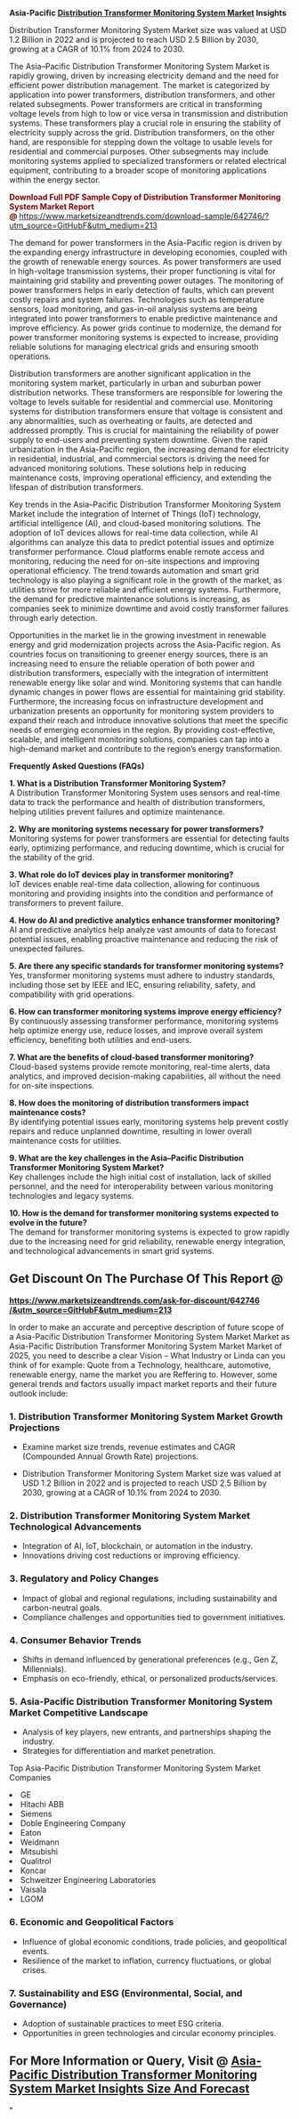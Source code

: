 <p><strong>Asia-Pacific&nbsp;<a href=""https://www.marketsizeandtrends.com/download-sample/642746/&amp;utm_source=GitHubF&amp;utm_medium=213"">Distribution Transformer Monitoring System Market</a> Insights</strong></p><p>Distribution Transformer Monitoring System Market size was valued at USD 1.2 Billion in 2022 and is projected to reach USD 2.5 Billion by 2030, growing at a CAGR of 10.1% from 2024 to 2030.</p><p><p>The Asia–Pacific Distribution Transformer Monitoring System Market is rapidly growing, driven by increasing electricity demand and the need for efficient power distribution management. The market is categorized by application into power transformers, distribution transformers, and other related subsegments. Power transformers are critical in transforming voltage levels from high to low or vice versa in transmission and distribution systems. These transformers play a crucial role in ensuring the stability of electricity supply across the grid. Distribution transformers, on the other hand, are responsible for stepping down the voltage to usable levels for residential and commercial purposes. Other subsegments may include monitoring systems applied to specialized transformers or related electrical equipment, contributing to a broader scope of monitoring applications within the energy sector. <p><strong><span style="color: #800000;">Download Full PDF Sample Copy of Distribution Transformer Monitoring System Market Report @</span>&nbsp;</strong><a href="https://www.marketsizeandtrends.com/download-sample/642746/?utm_source=GitHubF&amp;utm_medium=213" target="_blank">https://www.marketsizeandtrends.com/download-sample/642746/?utm_source=GitHubF&amp;utm_medium=213</a></p></p><p>The demand for power transformers in the Asia-Pacific region is driven by the expanding energy infrastructure in developing economies, coupled with the growth of renewable energy sources. As power transformers are used in high-voltage transmission systems, their proper functioning is vital for maintaining grid stability and preventing power outages. The monitoring of power transformers helps in early detection of faults, which can prevent costly repairs and system failures. Technologies such as temperature sensors, load monitoring, and gas-in-oil analysis systems are being integrated into power transformers to enable predictive maintenance and improve efficiency. As power grids continue to modernize, the demand for power transformer monitoring systems is expected to increase, providing reliable solutions for managing electrical grids and ensuring smooth operations.<p>Distribution transformers are another significant application in the monitoring system market, particularly in urban and suburban power distribution networks. These transformers are responsible for lowering the voltage to levels suitable for residential and commercial use. Monitoring systems for distribution transformers ensure that voltage is consistent and any abnormalities, such as overheating or faults, are detected and addressed promptly. This is crucial for maintaining the reliability of power supply to end-users and preventing system downtime. Given the rapid urbanization in the Asia-Pacific region, the increasing demand for electricity in residential, industrial, and commercial sectors is driving the need for advanced monitoring solutions. These solutions help in reducing maintenance costs, improving operational efficiency, and extending the lifespan of distribution transformers.<p>Key trends in the Asia–Pacific Distribution Transformer Monitoring System Market include the integration of Internet of Things (IoT) technology, artificial intelligence (AI), and cloud-based monitoring solutions. The adoption of IoT devices allows for real-time data collection, while AI algorithms can analyze this data to predict potential issues and optimize transformer performance. Cloud platforms enable remote access and monitoring, reducing the need for on-site inspections and improving operational efficiency. The trend towards automation and smart grid technology is also playing a significant role in the growth of the market, as utilities strive for more reliable and efficient energy systems. Furthermore, the demand for predictive maintenance solutions is increasing, as companies seek to minimize downtime and avoid costly transformer failures through early detection.<p>Opportunities in the market lie in the growing investment in renewable energy and grid modernization projects across the Asia-Pacific region. As countries focus on transitioning to greener energy sources, there is an increasing need to ensure the reliable operation of both power and distribution transformers, especially with the integration of intermittent renewable energy like solar and wind. Monitoring systems that can handle dynamic changes in power flows are essential for maintaining grid stability. Furthermore, the increasing focus on infrastructure development and urbanization presents an opportunity for monitoring system providers to expand their reach and introduce innovative solutions that meet the specific needs of emerging economies in the region. By providing cost-effective, scalable, and intelligent monitoring solutions, companies can tap into a high-demand market and contribute to the region’s energy transformation.<p><b>Frequently Asked Questions (FAQs)</b></p><p><b>1. What is a Distribution Transformer Monitoring System?</b><br>A Distribution Transformer Monitoring System uses sensors and real-time data to track the performance and health of distribution transformers, helping utilities prevent failures and optimize maintenance.</p><p><b>2. Why are monitoring systems necessary for power transformers?</b><br>Monitoring systems for power transformers are essential for detecting faults early, optimizing performance, and reducing downtime, which is crucial for the stability of the grid.</p><p><b>3. What role do IoT devices play in transformer monitoring?</b><br>IoT devices enable real-time data collection, allowing for continuous monitoring and providing insights into the condition and performance of transformers to prevent failure.</p><p><b>4. How do AI and predictive analytics enhance transformer monitoring?</b><br>AI and predictive analytics help analyze vast amounts of data to forecast potential issues, enabling proactive maintenance and reducing the risk of unexpected failures.</p><p><b>5. Are there any specific standards for transformer monitoring systems?</b><br>Yes, transformer monitoring systems must adhere to industry standards, including those set by IEEE and IEC, ensuring reliability, safety, and compatibility with grid operations.</p><p><b>6. How can transformer monitoring systems improve energy efficiency?</b><br>By continuously assessing transformer performance, monitoring systems help optimize energy use, reduce losses, and improve overall system efficiency, benefiting both utilities and end-users.</p><p><b>7. What are the benefits of cloud-based transformer monitoring?</b><br>Cloud-based systems provide remote monitoring, real-time alerts, data analytics, and improved decision-making capabilities, all without the need for on-site inspections.</p><p><b>8. How does the monitoring of distribution transformers impact maintenance costs?</b><br>By identifying potential issues early, monitoring systems help prevent costly repairs and reduce unplanned downtime, resulting in lower overall maintenance costs for utilities.</p><p><b>9. What are the key challenges in the Asia–Pacific Distribution Transformer Monitoring System Market?</b><br>Key challenges include the high initial cost of installation, lack of skilled personnel, and the need for interoperability between various monitoring technologies and legacy systems.</p><p><b>10. How is the demand for transformer monitoring systems expected to evolve in the future?</b><br>The demand for transformer monitoring systems is expected to grow rapidly due to the increasing need for grid reliability, renewable energy integration, and technological advancements in smart grid systems.</p></p><h2><strong>Get Discount On The Purchase Of This Report @&nbsp;</strong></h2><p><strong><a href=""https://www.marketsizeandtrends.com/ask-for-discount/642746/&amp;utm_source=GitHubF&amp;utm_medium=213"" target=""_blank"">https://www.marketsizeandtrends.com/ask-for-discount/642746<br />/&amp;utm_source=GitHubF&amp;utm_medium=213</a></strong></p><p>In order to make an accurate and perceptive description of future scope of a Asia-Pacific&nbsp;Distribution Transformer Monitoring System Market Market as Asia-Pacific&nbsp;Distribution Transformer Monitoring System Market Market of 2025, you need to describe a clear Vision &ndash; What Industry or Linda can you think of for example: Quote from a Technology, healthcare, automotive, renewable energy, name the market you are Reffering to. However, some general trends and factors usually impact market reports and their future outlook include:</p><h3>1.&nbsp;<strong>Distribution Transformer Monitoring System Market Growth Projections</strong></h3><ul><li>Examine market size trends, revenue estimates and CAGR (Compounded Annual Growth Rate) projections.</li><li><p>Distribution Transformer Monitoring System Market size was valued at USD 1.2 Billion in 2022 and is projected to reach USD 2.5 Billion by 2030, growing at a CAGR of 10.1% from 2024 to 2030.</p></li></ul><h3>2.&nbsp;<strong>Distribution Transformer Monitoring System Market Technological Advancements</strong></h3><ul><li>Integration of AI, IoT, blockchain, or automation in the industry.</li><li>Innovations driving cost reductions or improving efficiency.</li></ul><h3>3.&nbsp;<strong>Regulatory and Policy Changes</strong></h3><ul><li>Impact of global and regional regulations, including sustainability and carbon-neutral goals.</li><li>Compliance challenges and opportunities tied to government initiatives.</li></ul><h3>4.&nbsp;<strong>Consumer Behavior Trends</strong></h3><ul><li>Shifts in demand influenced by generational preferences (e.g., Gen Z, Millennials).</li><li>Emphasis on eco-friendly, ethical, or personalized products/services.</li></ul><h3>5.&nbsp;<strong>Asia-Pacific Distribution Transformer Monitoring System Market Competitive Landscape</strong></h3><ul><li>Analysis of key players, new entrants, and partnerships shaping the industry.</li><li>Strategies for differentiation and market penetration.</li></ul><p data-pm-slice=""1 1 []"">Top Asia-Pacific Distribution Transformer Monitoring System Market Companies</p><div data-test-id=""""><p><li>GE</li><li> Hitachi ABB</li><li> Siemens</li><li> Doble Engineering Company</li><li> Eaton</li><li> Weidmann</li><li> Mitsubishi</li><li> Qualitrol</li><li> Koncar</li><li> Schweitzer Engineering Laboratories</li><li> Vaisala</li><li> LGOM</li></p></div><h3>6.&nbsp;<strong>Economic and Geopolitical Factors</strong></h3><ul><li>Influence of global economic conditions, trade policies, and geopolitical events.</li><li>Resilience of the market to inflation, currency fluctuations, or global crises.</li></ul><h3>7.&nbsp;<strong>Sustainability and ESG (Environmental, Social, and Governance)</strong></h3><ul><li>Adoption of sustainable practices to meet ESG criteria.</li><li>Opportunities in green technologies and circular economy principles.</li></ul><h2><strong>For More Information or Query, Visit @&nbsp;</strong><a href=""https://www.verifiedmarketreports.com/product/distribution-transformer-monitoring-system-market/"" target=""_blank"">Asia-Pacific Distribution Transformer Monitoring System Market Insights Size And Forecast</a></h2>"
